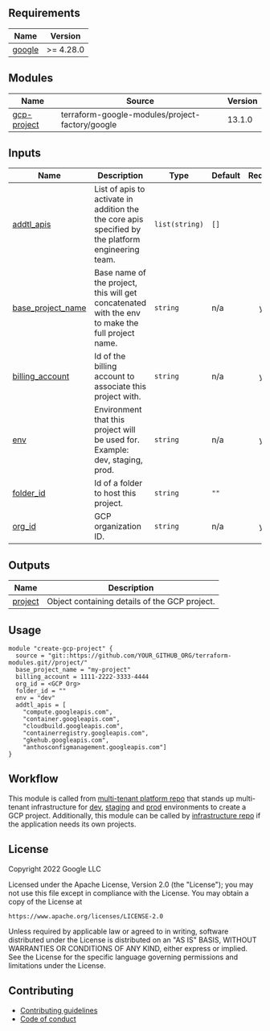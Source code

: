 <!-- BEGIN_TF_DOCS -->
## Requirements

| Name | Version |
|------|---------|
| <a name="requirement_google"></a> [google](#requirement\_google) | >= 4.28.0 |

## Modules

| Name | Source | Version |
|------|--------|---------|
| <a name="module_gcp-project"></a> [gcp-project](#module\_gcp-project) | terraform-google-modules/project-factory/google | 13.1.0 |


## Inputs

| Name | Description                                                                                        | Type | Default | Required |
|------|----------------------------------------------------------------------------------------------------|------|---------|:--------:|
| <a name="input_addtl_apis"></a> [addtl\_apis](#input\_addtl\_apis) | List of apis to activate in addition the the core apis specified by the platform engineering team. | `list(string)` | `[]` | no |
| <a name="input_base_project_name"></a> [base\_project\_name](#input\_base\_project\_name) | Base name of the project, this will get concatenated with the env to make the full project name.   | `string` | n/a | yes |
| <a name="input_billing_account"></a> [billing\_account](#input\_billing\_account) | Id of the billing account to associate this project with.                                          | `string` | n/a | yes |
| <a name="input_env"></a> [env](#input\_env) | Environment that this project will be used for. Example: dev, staging, prod.                       | `string` | n/a | yes |
| <a name="input_folder_id"></a> [folder\_id](#input\_folder\_id) | Id of a folder to host this project.                                                               | `string` | `""` | no |
| <a name="input_org_id"></a> [org\_id](#input\_org\_id) | GCP organization ID.                                                                               | `string` | n/a | yes |

## Outputs

| Name | Description |
|------|-------------|
| <a name="output_project"></a> [project](#output\_project) | Object containing details of the GCP project. |

## Usage

```hcl
module "create-gcp-project" {
  source = "git::https://github.com/YOUR_GITHUB_ORG/terraform-modules.git//project/"
  base_project_name = "my-project"
  billing_account = 1111-2222-3333-4444
  org_id = <GCP Org>
  folder_id = ""
  env = "dev"
  addtl_apis = [
    "compute.googleapis.com",
    "container.googleapis.com",
    "cloudbuild.googleapis.com",
    "containerregistry.googleapis.com",
    "gkehub.googleapis.com",
    "anthosconfigmanagement.googleapis.com"]
}
```

## Workflow

This module is called from [multi-tenant platform repo][muti-tenant-platform-repo] that stands up multi-tenant infrastructure for [dev][dev-multi-tenant], [staging][staging-multi-tenant] and [prod][prod-multi-tenant] environments to create a GCP project. Additionally, this module can be called by [infrastructure repo][infra-repo] if the application needs its own projects.

## License

Copyright 2022 Google LLC

Licensed under the Apache License, Version 2.0 (the "License");
you may not use this file except in compliance with the License.
You may obtain a copy of the License at

    https://www.apache.org/licenses/LICENSE-2.0

Unless required by applicable law or agreed to in writing, software
distributed under the License is distributed on an "AS IS" BASIS,
WITHOUT WARRANTIES OR CONDITIONS OF ANY KIND, either express or implied.
See the License for the specific language governing permissions and
limitations under the License.

## Contributing

*   [Contributing guidelines][contributing-guidelines]
*   [Code of conduct][code-of-conduct]

<!-- LINKS: https://www.markdownguide.org/basic-syntax/#reference-style-links -->

[contributing-guidelines]: CONTRIBUTING.md
[code-of-conduct]: code-of-conduct.md
<!-- END_TF_DOCS -->

[muti-tenant-platform-repo]: ../../platform-template
[dev-multi-tenant]: ../../platform-template/env/dev/main.tf?plain=1#L34
[staging-multi-tenant]: ../../platform-template/env/staging/main.tf?plain=1#L34
[prod-multi-tenant]: ../../platform-template/env/prod/main.tf?plain=1#L34
[infra-repo]: ../../app-factory-template/README.md?plain=1#L64
